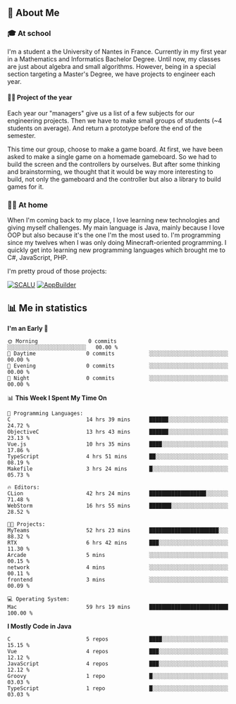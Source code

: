 ## 👀 About Me

### 🎓 At school

I'm a student a the University of Nantes in France. Currently in my first year in a Mathematics and Informatics Bachelor Degree. Until now, my classes are just about algebra and small algorithms. However, being in a special section targeting a Master's Degree, we have projects to engineer each year. 

#### 🔧🔬 Project of the year

Each year our "managers" give us a list of a few subjects for our engineering projects. Then we have to make small groups of students (~4 students on average). And return a prototype before the end of the semester.

This time our group, choose to make a game board. At first, we have been asked to make a single game on a homemade gameboard. So we had to build the screen and the controllers by ourselves. 
But after some thinking and brainstorming, we thought that it would be way more interesting to build, not only the gameboard and the controller but also a library to build games for it.

### 👨‍💻 At home

When I'm coming back to my place, I love learning new technologies and giving myself challenges. My main language is Java, mainly because I love OOP but also because it's the one I'm the most used to. I'm programming since my twelves when I was only doing Minecraft-oriented programming.  I quickly get into learning new programming languages which brought me to C#, JavaScript, PHP. 

I'm pretty proud of those projects:

[![SCALU](https://github-readme-stats.vercel.app/api/pin?username=renardfute&repo=SCALU)](https://github.com/renardfute/scalu)
[![AppBuilder](https://github-readme-stats.vercel.app/api/pin?username=pulsedev2&repo=AppBuilder)](https://github.com/pulsedev2/AppBuilder)

## 📊 Me in statistics
<!--START_SECTION:waka-->
**I'm an Early 🐤** 

```text
🌞 Morning                0 commits           ░░░░░░░░░░░░░░░░░░░░░░░░░   00.00 % 
🌆 Daytime                0 commits           ░░░░░░░░░░░░░░░░░░░░░░░░░   00.00 % 
🌃 Evening                0 commits           ░░░░░░░░░░░░░░░░░░░░░░░░░   00.00 % 
🌙 Night                  0 commits           ░░░░░░░░░░░░░░░░░░░░░░░░░   00.00 % 
```


📊 **This Week I Spent My Time On** 

```text
💬 Programming Languages: 
C                        14 hrs 39 mins      ██████░░░░░░░░░░░░░░░░░░░   24.72 % 
ObjectiveC               13 hrs 43 mins      ██████░░░░░░░░░░░░░░░░░░░   23.13 % 
Vue.js                   10 hrs 35 mins      ████░░░░░░░░░░░░░░░░░░░░░   17.86 % 
TypeScript               4 hrs 51 mins       ██░░░░░░░░░░░░░░░░░░░░░░░   08.19 % 
Makefile                 3 hrs 24 mins       █░░░░░░░░░░░░░░░░░░░░░░░░   05.73 % 

🔥 Editors: 
CLion                    42 hrs 24 mins      ██████████████████░░░░░░░   71.48 % 
WebStorm                 16 hrs 55 mins      ███████░░░░░░░░░░░░░░░░░░   28.52 % 

🐱‍💻 Projects: 
MyTeams                  52 hrs 23 mins      ██████████████████████░░░   88.32 % 
RTX                      6 hrs 42 mins       ███░░░░░░░░░░░░░░░░░░░░░░   11.30 % 
Arcade                   5 mins              ░░░░░░░░░░░░░░░░░░░░░░░░░   00.15 % 
network                  4 mins              ░░░░░░░░░░░░░░░░░░░░░░░░░   00.11 % 
frontend                 3 mins              ░░░░░░░░░░░░░░░░░░░░░░░░░   00.09 % 

💻 Operating System: 
Mac                      59 hrs 19 mins      █████████████████████████   100.00 % 
```

**I Mostly Code in Java** 

```text
C                        5 repos             ████░░░░░░░░░░░░░░░░░░░░░   15.15 % 
Vue                      4 repos             ███░░░░░░░░░░░░░░░░░░░░░░   12.12 % 
JavaScript               4 repos             ███░░░░░░░░░░░░░░░░░░░░░░   12.12 % 
Groovy                   1 repo              █░░░░░░░░░░░░░░░░░░░░░░░░   03.03 % 
TypeScript               1 repo              █░░░░░░░░░░░░░░░░░░░░░░░░   03.03 % 
```




<!--END_SECTION:waka-->
